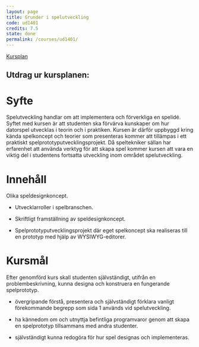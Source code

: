 ```yaml
---
layout: page
title: Grunder i spelutveckling
code: ud1401
credits: 7.5
state: done
permalink: /courses/ud1401/
---
```


[Kursplan](/files/courseplan/ud1401.pdf)

Utdrag ur kursplanen:
---

Syfte
===
Spelutveckling handlar om att implementera och
förverkliga en spelidé. Syftet med kursen är att
studenten ska förvärva kunskaper om hur datorspel
utvecklas i teorin och i praktiken. Kursen är därför
uppbyggd kring kända spelkoncept och teorier som
presenteras kommer att tillämpas i ett praktiskt
spelprototyputvecklingsprojekt. Då speltekniker
sällan har erfarenhet att använda verktyg för att
skapa spel kommer kursen att vara en viktig del i
studentens fortsatta utveckling inom området
spelutveckling.

Innehåll
===
Olika speldesignkoncept.

- Utvecklarroller i spelbranschen.

- Skriftligt framställning av speldesignkoncept.

- Spelprototyputvecklingsprojekt där eget
   spelkoncept ska realiseras till en prototyp med hjälp
   av WYSIWYG-editorer.

Kursmål
===
Efter genomförd kurs skall studenten självständigt,
utifrån en problembeskrivning, kunna designa och
konstruera en fungerande spelprototyp.

- övergripande förstå, presentera och självständigt
förklara vanligt förekommande begrepp som
sida 1
används vid spelutveckling.

- ha kännedom om och utnyttja befintliga
programvaror genom att skapa en spelprototyp
tillsammans med andra studenter.

- självständigt kunna redogöra för hur spel
designas och implementeras.
